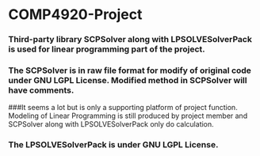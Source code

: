 # COMP4920-Project
### Third-party library SCPSolver along with LPSOLVESolverPack is used for linear programming part of the project.
### The SCPSolver is in raw file format for modify of original code under GNU LGPL License. Modified method in SCPSolver will have comments.
###It seems a lot but is only a supporting platform of project function. Modeling of Linear Programming is still produced by project member and SCPSolver along with LPSOLVESolverPack only do calculation.
### The LPSOLVESolverPack is under GNU LGPL License.